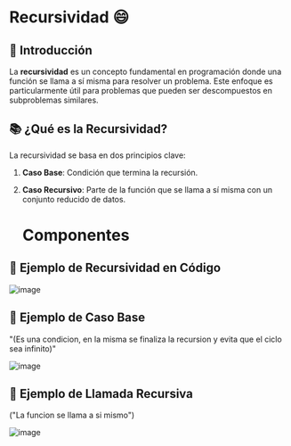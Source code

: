 # Recursividad :smile:

## 🌟 Introducción

La **recursividad** es un concepto fundamental en programación donde una función se llama a sí misma para resolver un problema. Este enfoque es particularmente útil para problemas que pueden ser descompuestos en subproblemas similares.

## 📚 ¿Qué es la Recursividad?

La recursividad se basa en dos principios clave:

1. **Caso Base**: Condición que termina la recursión.
2. **Caso Recursivo**: Parte de la función que se llama a sí misma con un conjunto reducido de datos.

   # Componentes

## 🧩 Ejemplo de Recursividad en Código

![image](https://github.com/user-attachments/assets/25ecfa87-3416-44d3-a536-a0c9211df0ad)

## 🧩 Ejemplo de Caso Base
"(Es una condicion, en la misma se finaliza la recursion y evita que el ciclo sea infinito)"

![image](https://github.com/user-attachments/assets/910d142a-4715-453d-b364-b1250dff4e03)

## 🧩 Ejemplo de Llamada Recursiva
("La funcion se llama a si mismo")

![image](https://github.com/user-attachments/assets/136c12e5-911c-4ca7-85bc-979d469ef4d0)
